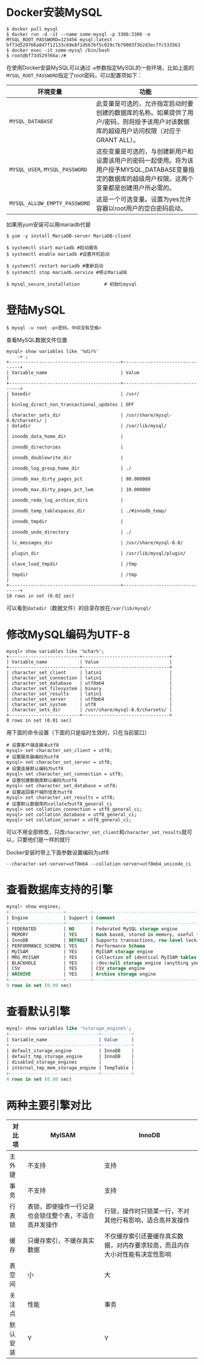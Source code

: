 # Docker安装MySQL

```shell
$ docker pull mysql
$ docker run -d -it --name some-mysql -p 3306:3306 -e MYSQL_ROOT_PASSWORD=123456 mysql:latest
bf73d529766a8d7f12133c69e8f1d5676f5c029c7b79003f3b2d3ec7fc533563
$ docker exec -it some-mysql /bin/bash
$ root@bf73d529766a:/#
```

在使用Docker安装MySQL可以通过`-e`参数指定MySQL的一些环境，比如上面的`MYSQL_ROOT_PASSWORD`指定了root密码，可以配置项如下：

| 环境变量                       | 功能                                                         |
| ------------------------------ | ------------------------------------------------------------ |
| `MYSQL_DATABASE`               | 此变量是可选的，允许指定启动时要创建的数据库的名称。如果提供了用户/密码，则将授予该用户对该数据库的超级用户访问权限（对应于GRANT ALL）。 |
| `MYSQL_USER`, `MYSQL_PASSWORD` | 这些变量是可选的，与创建新用户和设置该用户的密码一起使用。将为该用户授予MYSQL_DATABASE变量指定的数据库的超级用户权限。这两个变量都是创建用户所必需的。 |
| `MYSQL_ALLOW_EMPTY_PASSWORD`   | 这是一个可选变量。设置为yes允许容器以root用户的空白密码启动。 |

如果用yum安装可以用mariadb代替

```shell
$ yum -y install MariaDB-server MariaDB-client

$ systemctl start mariadb #启动服务
$ systemctl enable mariadb #设置开机启动
 
$ systemctl restart mariadb #重新启动
$ systemctl stop mariadb.service #停止MariaDB

$ mysql_secure_installation 		# 初始化mysql
```



# 登陆MySQL

```shell
$ mysql -u root -p<密码，中间没有空格>
```



查看MySQL数据文件位置

```shell
mysql> show variables like '%dir%'
    -> ;
+-----------------------------------------+--------------------------------+
| Variable_name                           | Value                          |
+-----------------------------------------+--------------------------------+
| basedir                                 | /usr/                          |
| binlog_direct_non_transactional_updates | OFF                            |
| character_sets_dir                      | /usr/share/mysql-8.0/charsets/ |
| datadir                                 | /var/lib/mysql/                |
| innodb_data_home_dir                    |                                |
| innodb_directories                      |                                |
| innodb_doublewrite_dir                  |                                |
| innodb_log_group_home_dir               | ./                             |
| innodb_max_dirty_pages_pct              | 90.000000                      |
| innodb_max_dirty_pages_pct_lwm          | 10.000000                      |
| innodb_redo_log_archive_dirs            |                                |
| innodb_temp_tablespaces_dir             | ./#innodb_temp/                |
| innodb_tmpdir                           |                                |
| innodb_undo_directory                   | ./                             |
| lc_messages_dir                         | /usr/share/mysql-8.0/          |
| plugin_dir                              | /usr/lib/mysql/plugin/         |
| slave_load_tmpdir                       | /tmp                           |
| tmpdir                                  | /tmp                           |
+-----------------------------------------+--------------------------------+
18 rows in set (0.02 sec)
```

可以看到`datadir`（数据文件）的目录存放在`/var/lib/mysql/  `



# 修改MySQL编码为UTF-8

```shell
mysql> show variables like '%char%';
+--------------------------+--------------------------------+
| Variable_name            | Value                          |
+--------------------------+--------------------------------+
| character_set_client     | latin1                         |
| character_set_connection | latin1                         |
| character_set_database   | utf8mb4                        |
| character_set_filesystem | binary                         |
| character_set_results    | latin1                         |
| character_set_server     | utf8mb4                        |
| character_set_system     | utf8                           |
| character_sets_dir       | /usr/share/mysql-8.0/charsets/ |
+--------------------------+--------------------------------+
8 rows in set (0.01 sec)

```

用下面的命令设置（下面的只是临时生效的，只在当前窗口）

```shell
# 设置客户端连接未utf8
mysql> set character_set_client = utf8;
# 设置服务器编码为utf8
mysql> set character_set_server = utf8;
# 设置连接默认编码为utf8
mysql> set character_set_connection = utf8;
# 设置创建数据库默认编码为utf8
mysql> set character_set_database = utf8;
# 设置返回客户端的信息为utf8
mysql> set character_set_results = utf8;
# 设置默认数据库的collate为utf8_general_ci
mysql> set collation_connection = utf8_general_ci;
mysql> set collation_database = utf8_general_ci;
mysql> set collation_server = utf8_general_ci;
```

可以不用全部修改，只改`character_set_client`和`character_set_results`就可以，只要他们是一样的就行

Docker安装时带上下面参数设置编码为utf8

```
--character-set-server=utf8mb4 --collation-server=utf8mb4_unicode_ci
```



# 查看数据库支持的引擎

```sql
mysql> show engines;
+--------------------+---------+----------------------------------------------------------------+--------------+------+------------+
| Engine             | Support | Comment                                                        | Transactions | XA   | Savepoints |
+--------------------+---------+----------------------------------------------------------------+--------------+------+------------+
| FEDERATED          | NO      | Federated MySQL storage engine                                 | NULL         | NULL | NULL       |
| MEMORY             | YES     | Hash based, stored in memory, useful for temporary tables      | NO           | NO   | NO         |
| InnoDB             | DEFAULT | Supports transactions, row-level locking, and foreign keys     | YES          | YES  | YES        |
| PERFORMANCE_SCHEMA | YES     | Performance Schema                                             | NO           | NO   | NO         |
| MyISAM             | YES     | MyISAM storage engine                                          | NO           | NO   | NO         |
| MRG_MYISAM         | YES     | Collection of identical MyISAM tables                          | NO           | NO   | NO         |
| BLACKHOLE          | YES     | /dev/null storage engine (anything you write to it disappears) | NO           | NO   | NO         |
| CSV                | YES     | CSV storage engine                                             | NO           | NO   | NO         |
| ARCHIVE            | YES     | Archive storage engine                                         | NO           | NO   | NO         |
+--------------------+---------+----------------------------------------------------------------+--------------+------+------------+
9 rows in set (0.00 sec)

```



# 查看默认引擎

```sql
mysql> show variables like '%storage_engine%';
+---------------------------------+-----------+
| Variable_name                   | Value     |
+---------------------------------+-----------+
| default_storage_engine          | InnoDB    |
| default_tmp_storage_engine      | InnoDB    |
| disabled_storage_engines        |           |
| internal_tmp_mem_storage_engine | TempTable |
+---------------------------------+-----------+
4 rows in set (0.00 sec)

```



# 两种主要引擎对比

| 对比项   | MyISAM                                                 | InnoDB                                                       |
| -------- | ------------------------------------------------------ | ------------------------------------------------------------ |
| 主外键   | 不支持                                                 | 支持                                                         |
| 事务     | 不支持                                                 | 支持                                                         |
| 行表锁   | 表锁，即使操作一行记录也会锁住整个表，不适合高并发操作 | 行锁，操作时只锁某一行，不对其他行有影响，适合高并发操作     |
| 缓存     | 只缓存索引，不缓存真实数据                             | 不仅缓存索引还要缓存真实数据，对内存要求较高，而且内存大小对性能有决定性影响 |
| 表空间   | 小                                                     | 大                                                           |
| 关注点   | 性能                                                   | 事务                                                         |
| 默认安装 | Y                                                      | Y                                                            |

